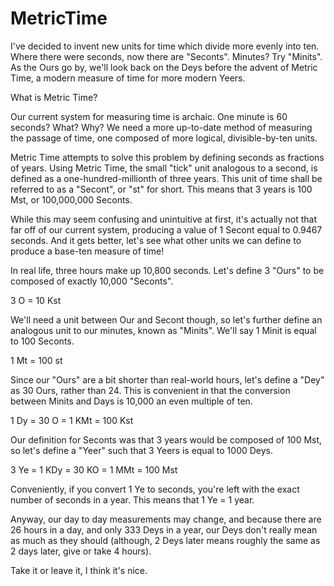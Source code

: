 # MetricTime
I've decided to invent new units for time which divide more evenly into ten. Where there were seconds, now there are "Seconts". Minutes? Try "Minits". As the Ours go by, we'll look back on the Deys before the advent of Metric Time, a modern measure of time for more modern Yeers.

What is Metric Time?

Our current system for measuring time is archaic. One minute is 60 seconds? What? Why? We need a more up-to-date method of measuring the passage of time, one composed of more logical, divisible-by-ten units.

Metric Time attempts to solve this problem by defining seconds as fractions of years. Using Metric Time, the small "tick" unit analogous to a second, is defined as a one-hundred-millionth of three years. This unit of time shall be referred to as a "Secont", or "st" for short. This means that 3 years is 100 Mst, or 100,000,000 Seconts.

While this may seem confusing and unintuitive at first, it's actually not that far off of our current system, producing a value of 1 Secont equal to 0.9467 seconds. And it gets better, let's see what other units we can define to produce a base-ten measure of time!

In real life, three hours make up 10,800 seconds. Let's define 3 "Ours" to be composed of exactly 10,000 "Seconts". 

3 O = 10 Kst

We'll need a unit between Our and Secont though, so let's further define an analogous unit to our minutes, known as "Minits". We'll say 1 Minit is equal to 100 Seconts.

1 Mt = 100 st

Since our "Ours" are a bit shorter than real-world hours, let's define a "Dey" as 30 Ours, rather than 24. This is convenient in that the conversion between Minits and Days is 10,000 an even multiple of ten.

1 Dy = 30 O = 1 KMt = 100 Kst

Our definition for Seconts was that 3 years would be composed of 100 Mst, so let's define a "Yeer" such that 3 Yeers is equal to 1000 Deys.

3 Ye = 1 KDy = 30 KO = 1 MMt = 100 Mst

Conveniently, if you convert 1 Ye to seconds, you're left with the exact number of seconds in a year. This means that 1 Ye = 1 year.

Anyway, our day to day measurements may change, and because there are 26 hours in a day, and only 333 Deys in a year, our Deys don't really mean as much as they should (although, 2 Deys later means roughly the same as 2 days later, give or take 4 hours).

Take it or leave it, I think it's nice.
